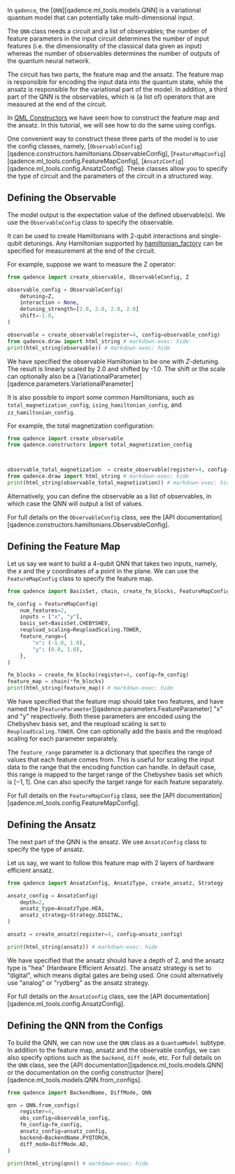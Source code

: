 In `qadence`, the [`QNN`][qadence.ml_tools.models.QNN] is a variational quantum model that can potentially take multi-dimensional input.

The `QNN` class needs a circuit and a list of observables; the number of feature parameters in the input circuit determines the number of input features (i.e. the dimensionality of the classical data given as input) whereas the number of observables determines the number of outputs of the quantum neural network.

The circuit has two parts, the feature map and the ansatz. The feature map is responsible for encoding the input data into the quantum state, while the ansatz is responsible for the variational part of the model. In addition, a third part of the QNN is the observables, which is (a list of) operators that are measured at the end of the circuit.

In [QML Constructors](../../content/qml_constructors.md) we have seen how to construct the feature map and the ansatz. In this tutorial, we will see how to do the same using configs.

One convenient way to construct these three parts of the model is to use the config classes, namely,
[`ObservableConfig`][qadence.constructors.hamiltonians.ObservableConfig], [`FeatureMapConfig`][qadence.ml_tools.config.FeatureMapConfig], [`AnsatzConfig`][qadence.ml_tools.config.AnsatzConfig]. These classes allow you to specify the type of circuit and the parameters of the circuit in a structured way.

## Defining the Observable

The model output is the expectation value of the defined observable(s). We use the `ObservableConfig` class to specify the observable.

It can be used to create Hamiltonians with 2-qubit interactions and single-qubit detunings. Any Hamiltonian supported by [hamiltonian_factory](qadence.constructors.hamiltonians.hamiltonian_factory) can be specified for measurement at the end of the circuit.

For example, suppose we want to measure the Z operator:

```python exec="on" source="material-block" session="config" html="1"
from qadence import create_observable, ObservableConfig, Z

observable_config = ObservableConfig(
    detuning=Z,
    interaction = None,
    detuning_strength=[2.0, 2.0, 2.0, 2.0]
    shift=-1.0,
)

observable = create_observable(register=4, config=observable_config)
from qadence.draw import html_string # markdown-exec: hide
print(html_string(observable)) # markdown-exec: hide
```

We have specified the observable Hamiltonian to be one with $Z$-detuning. The result is linearly scaled by 2.0 and shifted by -1.0. The shift or the scale can optionally also be a [VariationalParameter][qadence.parameters.VariationalParameter]

It is also possible to import some common Hamiltonians, such as `total_magnetization_config`, `ising_hamiltonian_config`, and `zz_hamiltonian_config`.

For example, the total magnetization configuration:

```python exec="on" source="material-block" session="config" html="1"
from qadence import create_observable
from qadence.constructors import total_magnetization_config



observable_total_magnetization  = create_observable(register=4, config=total_magnetization_config())
from qadence.draw import html_string # markdown-exec: hide
print(html_string(observable_total_magnetization)) # markdown-exec: hide
```

Alternatively, you can define the observable as a list of observables, in which case the QNN will output a list of values.

For full details on the `ObservableConfig` class, see the [API documentation][qadence.constructors.hamiltonians.ObservableConfig].

## Defining the Feature Map

Let us say we want to build a 4-qubit QNN that takes two inputs, namely, the $x$ and the $y$ coordinates of a point in the plane. We can use the `FeatureMapConfig` class to specify the feature map.

```python exec="on" source="material-block" session="config" html="1"
from qadence import BasisSet, chain, create_fm_blocks, FeatureMapConfig, ReuploadScaling

fm_config = FeatureMapConfig(
    num_features=2,
    inputs = ["x", "y"],
    basis_set=BasisSet.CHEBYSHEV,
    reupload_scaling=ReuploadScaling.TOWER,
    feature_range={
        "x": (-1.0, 1.0),
        "y": (0.0, 1.0),
    },
)

fm_blocks = create_fm_blocks(register=4, config=fm_config)
feature_map = chain(*fm_blocks)
print(html_string(feature_map)) # markdown-exec: hide
```

We have specified that the feature map should take two features, and have named the [`FeatureParameter`][qadence.parameters.FeatureParameter] "x" and "y" respectively. Both these parameters are encoded using the Chebyshev basis set, and the reupload scaling is set to `ReuploadScaling.TOWER`. One can optionally add the basis and the reupload scaling for each parameter separately.

The `feature_range` parameter is a dictionary that specifies the range of values that each feature comes from. This is useful for scaling the input data to the range that the encoding function can handle. In default case, this range is mapped to the target range of the Chebyshev basis set which is $[-1, 1]$. One can also specify the target range for each feature separately.

For full details on the `FeatureMapConfig` class, see the [API documentation][qadence.ml_tools.config.FeatureMapConfig].

## Defining the Ansatz

The next part of the QNN is the ansatz. We use `AnsatzConfig` class to specify the type of ansatz.

Let us say, we want to follow this feature map with 2 layers of hardware efficient ansatz.

```python exec="on" source="material-block" session="config" html="1"
from qadence import AnsatzConfig, AnsatzType, create_ansatz, Strategy

ansatz_config = AnsatzConfig(
    depth=2,
    ansatz_type=AnsatzType.HEA,
    ansatz_strategy=Strategy.DIGITAL,
)

ansatz = create_ansatz(register=4, config=ansatz_config)

print(html_string(ansatz)) # markdown-exec: hide
```

We have specified that the ansatz should have a depth of 2, and the ansatz type is "hea" (Hardware Efficient Ansatz). The ansatz strategy is set to "digital", which means digital gates are being used. One could alternatively use "analog" or "rydberg" as the ansatz strategy.

For full details on the `AnsatzConfig` class, see the [API documentation][qadence.ml_tools.config.AnsatzConfig].

## Defining the QNN from the Configs

To build the QNN, we can now use the `QNN` class as a `QuantumModel` subtype. In addition to the feature map, ansatz and the observable configs, we can also specify options such as the `backend`, `diff_mode`, etc. For full details on the `QNN` class, see the [API documentation][qadence.ml_tools.models.QNN] or the documentation on the config constructor [here][qadence.ml_tools.models.QNN.from_configs].

```python exec="on" source="material-block" session="config" html="1"
from qadence import BackendName, DiffMode, QNN

qnn = QNN.from_configs(
    register=4,
    obs_config=observable_config,
    fm_config=fm_config,
    ansatz_config=ansatz_config,
    backend=BackendName.PYQTORCH,
    diff_mode=DiffMode.AD,
)

print(html_string(qnn)) # markdown-exec: hide
```
